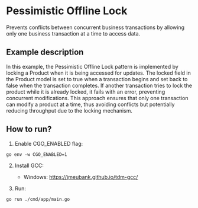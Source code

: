# Pessimistic Offline Lock

Prevents conflicts between concurrent business transactions by allowing only one business transaction at a time to access data.

## Example description

In this example, the Pessimistic Offline Lock pattern is implemented by locking a Product when it is being accessed for updates. The locked field in the Product model is set to true when a transaction begins and set back to false when the transaction completes. If another transaction tries to lock the product while it is already locked, it fails with an error, preventing concurrent modifications. This approach ensures that only one transaction can modify a product at a time, thus avoiding conflicts but potentially reducing throughput due to the locking mechanism.

## How to run?

1. Enable CGO_ENABLED flag:

```
go env -w CGO_ENABLED=1
```

2. Install GCC:

   - Windows: https://jmeubank.github.io/tdm-gcc/

3. Run:

```
go run ./cmd/app/main.go
```
